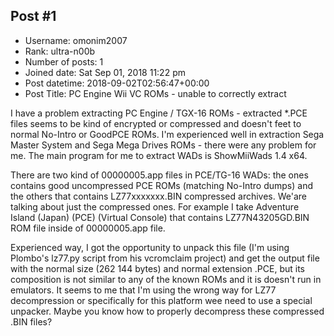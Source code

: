 ## Post #1
- Username: omonim2007
- Rank: ultra-n00b
- Number of posts: 1
- Joined date: Sat Sep 01, 2018 11:22 pm
- Post datetime: 2018-09-02T02:56:47+00:00
- Post Title: PC Engine Wii VC ROMs - unable to correctly extract

I have a problem extracting PC Engine / TGX-16 ROMs - extracted *.PCE files seems to be kind of encrypted or compressed and doesn't feet to normal No-Intro or GoodPCE ROMs. I'm experienced well in extraction Sega Master System and Sega Mega Drives ROMs - there were any problem for me. The main program for me to extract WADs is ShowMiiWads 1.4 x64.

There are two kind of 00000005.app files in PCE/TG-16 WADs: the ones contains good uncompressed PCE ROMs (matching No-Intro dumps) and the others that contains LZ77xxxxxxx.BIN compressed archives. We'are talking about just the compressed ones. For example I take Adventure Island (Japan) (PCE) (Virtual Console) that contains LZ77N43205GD.BIN ROM file inside of 00000005.app file.

Experienced way, I got the opportunity to unpack this file (I'm using Plombo's lz77.py script from his vcromclaim project) and get the output file with the normal size (262 144 bytes) and normal extension .PCE, but its composition is not similar to any of the known ROMs and it is doesn't run in emulators. It seems to me that I'm using the wrong way for LZ77 decompression or specifically for this platform wee need to use a special unpacker. Maybe you know how to properly decompress these compressed .BIN files?
